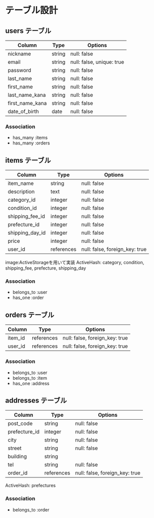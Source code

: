 # テーブル設計

## users テーブル

| Column             | Type   | Options                   |
| ------------------ | ------ | ------------------------- |
| nickname           | string | null: false               |
| email              | string | null: false, unique: true |
| password           | string | null: false               |
| last_name          | string | null: false               |
| first_name         | string | null: false               |
| last_name_kana     | string | null: false               |
| first_name_kana    | string | null: false               |
| date_of_birth      | date   | null: false               |

### Association

- has_many :items
- has_many :orders

## items テーブル

| Column             | Type       | Options                        |
| ------------------ | ---------- | ------------------------------ |
| item_name          | string     | null: false                    |
| description        | text       | null: false                    |
| category_id        | integer    | null: false                    |
| condition_id       | integer    | null: false                    |
| shipping_fee_id    | integer    | null: false                    |
| prefecture_id      | integer    | null: false                    |
| shipping_day_id    | integer    | null: false                    |
| price              | integer    | null: false                    |
| user_id            | references | null: false, foreign_key: true |

image:ActiveStorageを用いて実装
ActiveHash: category, condition, shipping_fee, prefecture, shipping_day

### Association

- belongs_to :user
- has_one :order

## orders テーブル

| Column             | Type       | Options                        |
| ------------------ | ---------- | ------------------------------ |
| item_id            | references | null: false, foreign_key: true |
| user_id            | references | null: false, foreign_key: true |

### Association

- belongs_to :user
- belongs_to :item
- has_one :address

## addresses テーブル

| Column             | Type       | Options                        |
| ------------------ | ---------- | ------------------------------ |
| post_code          | string     | null: false                    |
| prefecture_id      | integer    | null: false                    |
| city               | string     | null: false                    |
| street             | string     | null: false                    |
| building           | string     |                                |
| tel                | string     | null: false                    |
| order_id           | references | null: false, foreign_key: true |

ActiveHash: prefectures

### Association

- belongs_to :order
